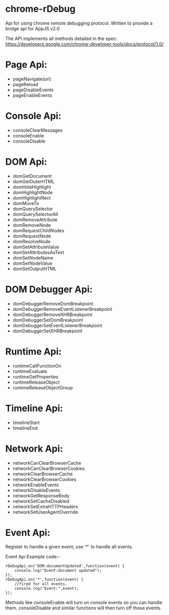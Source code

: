 chrome-rDebug
=============

Api for using chrome remote debugging protocol. Written to provide a bridge api for AppJS v2.0

The API implements all methods detailed in the spec: https://developers.google.com/chrome-developer-tools/docs/protocol/1.0/

Page Api:
=========

* pageNavigate(url)
* pageReload
* pageDisableEvents
* pageEnableEvents
 
Console Api:
============
* consoleClearMessages
* consoleEnable
* consoleDisable

DOM Api:
========
* domGetDocument
* domGetOuterHTML
* domHideHighlight
* domHighlightNode
* domHighlightRect
* domMoveTo
* domQuerySelector
* domQuerySelectorAll
* domRemoveAttribute
* domRemoveNode
* domRequestChildNodes
* domRequestNode
* domResolveNode
* domSetAttributeValue
* domSetAttributesAsText
* domSetNodeName
* domSetNodeValue
* domSetOutputHTML

DOM Debugger Api:
=================
* domDebuggerRemoveDomBreakpoint
* domDebuggerRemoveEventListenerBreakpoint
* domDebuggerRemoveXHRBreakpoint
* domDebuggerSetDomBreakpoint
* domDebuggerSetEventListenerBreakpoint
* domDebuggerSetXHRBreakpoint 

Runtime Api:
============
* runtimeCallFunctionOn
* runtimeEvaluate
* runtimeGetProperties
* runtimeReleaseObject
* runtimeReleaseObjectGroup 

Timeline Api:
=============
* timelineStart
* timelineEnd

Network Api:
============
* networkCanClearBrowserCache
* networkCanClearBrowserCookies
* networkClearBrowserCache
* networkClearBrowserCookies
* networkEnableEvents
* networkDisableEvents
* networkGetResponseBody
* networkSetCacheDisabled
* networkSetExtraHTTPHeaders
* networkSetUserAgentOverride

Event Api:
==========
Register to handle a given event, use '*' to handle all events.

Event Api Example code:-

    rDebugApi.on('DOM.documentUpdated',function(event) {
        console.log("Event:document updated");
    });
    rDebugApi.on('*',function(event) {
        //fired for all events.
        console.log("Event:",event);
    });

Methods like consoleEnable will turn on console events so you can handle them. consoleDisable and similar functions will then turn off those events.
